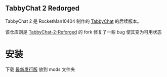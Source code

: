 TabbyChat 2 Redorged
-----------

TabbyChat 2 是 RocketMan10404 制作的 [TabbyChat](http://github.com/killjoy1221/tabbychat) 的后续版本。

该仓库则是 [TabbyChat-2-Reforged](https://github.com/kappa-maintainer/TabbyChat-2-Reforged) 的 fork 修复了一些 bug 使其变为可用状态

# 安装

下载 [最新发行版](https://github.com/xinyihl/TabbyChat-2-Reforged/releases) 放到 mods 文件夹